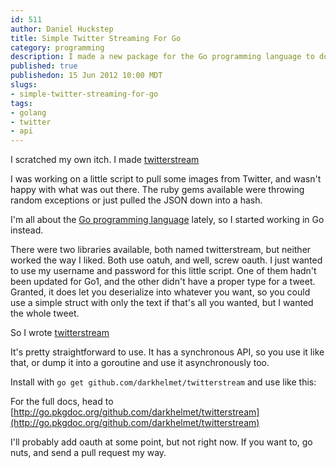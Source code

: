 ```yaml
--- 
id: 511
author: Daniel Huckstep
title: Simple Twitter Streaming For Go
category: programming
description: I made a new package for the Go programming language to do Twitter streaming.
published: true
publishedon: 15 Jun 2012 10:00 MDT
slugs: 
- simple-twitter-streaming-for-go
tags: 
- golang
- twitter
- api
---
```

I scratched my own itch. I made
[twitterstream](https://github.com/darkhelmet/twitterstream)

I was working on a little script to pull some images from Twitter, and
wasn't happy with what was out there. The ruby gems available were
throwing random exceptions or just pulled the JSON down into a hash.

I'm all about the [Go programming language](http://golang.org/) lately,
so I started working in Go instead.

There were two libraries available, both named twitterstream, but
neither worked the way I liked. Both use oatuh, and well, screw oauth. I
just wanted to use my username and password for this little script. One
of them hadn't been updated for Go1, and the other didn't have a proper
type for a tweet. Granted, it does let you deserialize into whatever you
want, so you could use a simple struct with only the text if that's all
you wanted, but I wanted the whole tweet.

So I wrote [twitterstream](https://github.com/darkhelmet/twitterstream)

It's pretty straightforward to use. It has a synchronous API, so you use
it like that, or dump it into a goroutine and use it asynchronously too.

Install with `go get github.com/darkhelmet/twitterstream` and use like
this:

<script src="https://gist.github.com/2928036.js?file=test.go"></script>

For the full docs, head to
[http://go.pkgdoc.org/github.com/darkhelmet/twitterstream](http://go.pkgdoc.org/github.com/darkhelmet/twitterstream)

I'll probably add oauth at some point, but not right now. If you want
to, go nuts, and send a pull request my way.
